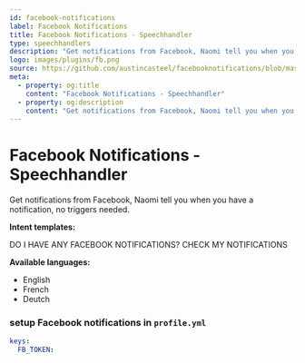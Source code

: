 ```yaml
---
id: facebook-notifications
label: Facebook Notifications
title: Facebook Notifications - Speechhandler
type: speechhandlers
description: "Get notifications from Facebook, Naomi tell you when you have a notification, no triggers needed"
logo: images/plugins/fb.png
source: https://github.com/austincasteel/facebooknotifications/blob/master/readme.md
meta:
  - property: og:title
    content: "Facebook Notifications - Speechhandler"
  - property: og:description
    content: "Get notifications from Facebook, Naomi tell you when you have a notification, no triggers needed"
---
```


# Facebook Notifications - Speechhandler

<PluginLogo/>

Get notifications from Facebook, Naomi tell you when you have a notification,
no triggers needed.

**Intent templates:**

 DO I HAVE ANY FACEBOOK NOTIFICATIONS?
 CHECK MY NOTIFICATIONS

**Available languages:**

* English
* French
* Deutch

### setup Facebook notifications in `profile.yml`

```yaml
keys:
  FB_TOKEN:
```

<EditPageLink/>